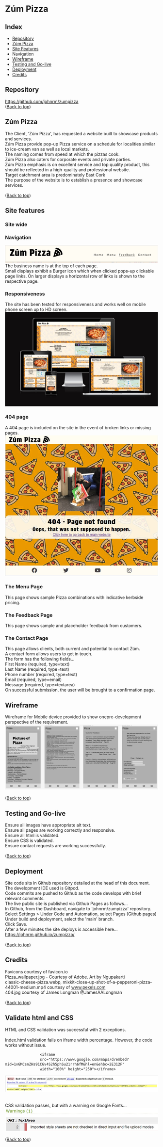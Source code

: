 # Zúm Pizza
## Index
* [Repository](#repository)
* [Zúm Pizza](#zúm-Pizza)
* [Site Features](#site-Features)
* [Navigation](#navigation)
* [Wireframe](#wireframe)
* [Testing and Go-live](#testing-and-go-live)
* [Deployment](#deployment)
* [Credits](#credits)

## Repository
https://github.com/johnrm/zumpizza
<br>
([Back to top](#index))<br>


## Zúm Pizza
The Client, 'Zúm Pizza',  has requested a website built to showcase products and services.<br>
Zúm Pizza provide pop-up Pizza service on a schedule for localities similar to ice-cream van as well as local markets.<br>
The naming comes from speed at which the pizzas cook.<br>
Zúm Pizza also caters for corporate events and private parties.<br>
Zúm Pizza emphasis is on excellent service and top quality product, this should be reflected in a high-quality and professional website.<br>
Target catchment area is predominately East Cork<br>
The purpose of the website is to establish a presence and showcase services.<br>
<br>
([Back to top](#index))<br>

## Site features
### Site wide
### Navigation
![alt Screenshot of Header and Navigation](readme_images/header.png)
The business name is at the top of each page.<br>
Small displays exhibit a Burger icon which when clicked pops-up clickable page links.
On larger displays a horizontal row of links is shown to the respective page.<br>
### Responsiveness
The site has been tested for responsiveness and works well on mobile phone screen up to HD screen.
![alt Screenshot of Responsiveness test](readme_images/amiresponsive.jpg)
### 404 page
A 404 page is included on the site in the event of broken links or missing pages.<br>
![alt Screenshot of 404 page](readme_images/404.jpg)

### The Menu Page
This page shows sample Pizza combinations with indicative kerbside pricing.<br>
### The Feedback Page
This page shows sample and placeholder feedback from customers.<br>
### The Contact Page
This page allows clients, both current and potential to contact Zúm.<br>
A contact form allows users to get in touch.<br>
The form has the following fields...<br>
First Name (required, type=text)<br>
Last Name (required, type=text)<br>
Phone number (required, type=text)<br>
Email (required, type=email)<br>
Message (required, type=textarea)<br>
On successful submission, the user will be brought to a confirmation page.<br>

## Wireframe
Wireframe for Mobile device provided to show onepre-development perspective of the requirement.<br>
![Wireframe of proposed site](readme_images/wireframe.jpg)<br>
<br>
([Back to top](#index))<br>

## Testing and Go-live
Ensure all images have appropriate alt text.<br>
Ensure all pages are working correctly and responsive.<br>
Ensure all html is validated.<br>
Ensure CSS is validated.<br>
Ensure contact requests are working successfully.<br>
<br>
([Back to top](#index))<br>

## Deployment
Site code sits in Github repository detailed at the head of this document.<br>
The development IDE used is Gitpod.<br>
Code commits are pushed to Github as the code develops with brief relevant comments.<br>
The live public site is published via Github Pages as follows...<br>
In Github, from the Dashboard, navigate to 'johnrm/zumpizza' repository.<br>
Select Settings > Under Code and Automation, select Pages (Github pages)<br>
Under build and deployment, select the 'main' branch.<br>
Click Save.<br>
After a few minutes the site deploys is accessible here...<br>
https://johnrm.github.io/zumpizza/<br>
<br>
([Back to top](#index))<br>

## Credits
Favicons courtesy of favicon.io<br>
Pizza_wallpaper.jpg - Courtesy of Adobe. Art by Ngupakarti<br>
classic-cheese-pizza.webp, mixkit-close-up-shot-of-a-pepperoni-pizza-44001-medium.mp4 courtesy of www.pexels.com<br>
404.jpg courtesy of James Longman @JamesAALongman<br>
<br>
([Back to top](#index))<br>

## Validate html and CSS
HTML and CSS validation was successful with 2 exceptions.<br>
<br>
Index.html validation fails on iframe width percentage. However, the code works without issue.

```
                <iframe
                src="https://www.google.com/maps/d/embed?mid=1vGMCsnZHs91CGv4S2h5phSu21rrh6fM&hl=en&ehbc=2E312F"
                width="100%" height="250"></iframe>
```

![Validation Error](readme_images/validation_error.jpg)<br>
<br>
<br>
CSS validation passes, but with a warning on Google Fonts...
![CSS Warning](readme_images/css_warning.jpg)<br>


([Back to top](#index))<br>